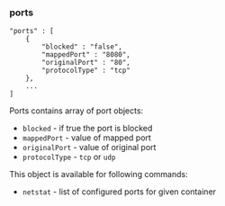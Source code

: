 ### ports

	"ports" : [
		{
			"blocked" : "false",
			"mappedPort" : "8080",
			"originalPort" : "80",
			"protocolType" : "tcp"
		},
		...
	]


Ports contains array of port objects:

* `blocked` - if true the port is blocked
* `mappedPort` - value of mapped port
* `originalPort` - value of original port
* `protocolType` - `tcp` or `udp`

This object is available for following commands:

* `netstat` - list of configured ports for given container